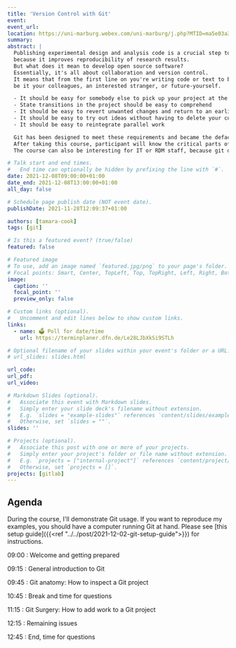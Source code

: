 ```yaml
---
title: 'Version Control with Git'
event:
event_url:
location: https://uni-marburg.webex.com/uni-marburg/j.php?MTID=ma5e03a310f0ed4ee19f9c7e2a26cc0c5
summary:
abstract: |
  Publishing experimental design and analysis code is a crucial step towards Open Science,
  because it improves reproducibility of research results.
  But what does it mean to develop open source software?
  Essentially, it's all about collaboration and version control.
  It means that from the first line on you're writing code or text to be read and edited by others,
  be it your colleagues, an interested stranger, or future-yourself.

  - It should be easy for somebody else to pick up your project at the current state and continue development.
  - State transitions in the project should be easy to comprehend
  - It should be easy to revert unwanted changes and return to an earlier state
  - It should be easy to try out ideas without having to delete your current state
  - It should be easy to reintegrate parallel work

  Git has been designed to meet these requirements and became the defacto standard versioning and collaboration tool in the OSS industry.
  After taking this course, participant will know the critical parts of git and how it can bring its strengths to research projects.
  The course can also be interesting for IT or RDM staff, because git doesn't make many assumptions about the projects it is used for.

# Talk start and end times.
#   End time can optionally be hidden by prefixing the line with `#`.
date: 2021-12-08T09:00:00+01:00
date_end: 2021-12-08T13:00:00+01:00
all_day: false

# Schedule page publish date (NOT event date).
publishDate: 2021-11-28T12:09:37+01:00

authors: [tamara-cook]
tags: [git]

# Is this a featured event? (true/false)
featured: false

# Featured image
# To use, add an image named `featured.jpg/png` to your page's folder.
# Focal points: Smart, Center, TopLeft, Top, TopRight, Left, Right, BottomLeft, Bottom, BottomRight.
image:
  caption: ''
  focal_point: ''
  preview_only: false

# Custom links (optional).
#   Uncomment and edit lines below to show custom links.
links:
  - name: 🗳 Poll for date/time
    url: https://terminplaner.dfn.de/Le28LJbXkSi9STLh

# Optional filename of your slides within your event's folder or a URL.
# url_slides: slides.html

url_code:
url_pdf:
url_video:

# Markdown Slides (optional).
#   Associate this event with Markdown slides.
#   Simply enter your slide deck's filename without extension.
#   E.g. `slides = "example-slides"` references `content/slides/example-slides.md`.
#   Otherwise, set `slides = ""`.
slides: ''

# Projects (optional).
#   Associate this post with one or more of your projects.
#   Simply enter your project's folder or file name without extension.
#   E.g. `projects = ["internal-project"]` references `content/project/deep-learning/index.md`.
#   Otherwise, set `projects = []`.
projects: [gitlab]
---
```


## Agenda

During the course, I'll demonstrate Git usage.
If you want to reproduce my examples, you should have a computer running Git at hand.
Please see [this setup guide]({{<ref "../../post/2021-12-02-git-setup-guide">}}) for instructions.

09:00
: Welcome and getting prepared

09:15
: General introduction to Git

09:45
: Git anatomy: How to inspect a Git project

10:45
: Break and time for questions

11:15
: Git Surgery: How to add work to a Git project

12:15
: Remaining issues

12:45
: End, time for questions

